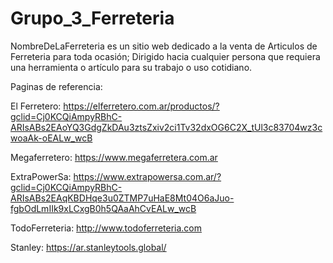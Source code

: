 # Grupo_3_Ferreteria

NombreDeLaFerreteria es un sitio web dedicado a la venta de Articulos de Ferreteria para toda ocasión; Dirigido hacia cualquier persona que requiera una herramienta o artículo para su trabajo o uso cotidiano.

Paginas de referencia:

El Ferretero: https://elferretero.com.ar/productos/?gclid=Cj0KCQiAmpyRBhC-ARIsABs2EAoYQ3GdgZkDAu3ztsZxiv2ci1Tv32dxOG6C2X_tUl3c83704wz3cwoaAk-oEALw_wcB

Megaferretero: https://www.megaferretera.com.ar

ExtraPowerSa: https://www.extrapowersa.com.ar/?gclid=Cj0KCQiAmpyRBhC-ARIsABs2EAqKBDHqe3u0ZTMP7uHaE8Mt04O6aJuo-fgbOdLmIIk9xLCxgB0h5QAaAhCvEALw_wcB

TodoFerreteria: http://www.todoferreteria.com

Stanley: https://ar.stanleytools.global/
